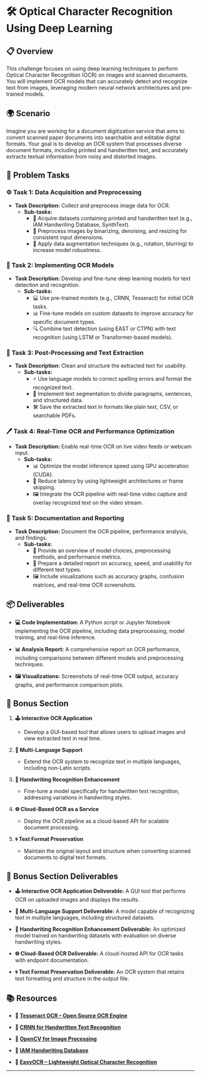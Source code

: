 # 🛠️ Optical Character Recognition Using Deep Learning

## 📋 Overview
This challenge focuses on using deep learning techniques to perform Optical Character Recognition (OCR) on images and scanned documents. You will implement OCR models that can accurately detect and recognize text from images, leveraging modern neural network architectures and pre-trained models.

## 🌍 Scenario
Imagine you are working for a document digitization service that aims to convert scanned paper documents into searchable and editable digital formats. Your goal is to develop an OCR system that processes diverse document formats, including printed and handwritten text, and accurately extracts textual information from noisy and distorted images.

## 📝 Problem Tasks

### ⚙️ Task 1: Data Acquisition and Preprocessing
- **Task Description:** Collect and preprocess image data for OCR.
  - **Sub-tasks:**
    - 📐 Acquire datasets containing printed and handwritten text (e.g., IAM Handwriting Database, SynthText).
    - 🧮 Preprocess images by binarizing, denoising, and resizing for consistent input dimensions.
    - 🔧 Apply data augmentation techniques (e.g., rotation, blurring) to increase model robustness.

### 🔬 Task 2: Implementing OCR Models
- **Task Description:** Develop and fine-tune deep learning models for text detection and recognition.
  - **Sub-tasks:**
    - 💻 Use pre-trained models (e.g., CRNN, Tesseract) for initial OCR tasks.
    - 📊 Fine-tune models on custom datasets to improve accuracy for specific document types.
    - 🔍 Combine text detection (using EAST or CTPN) with text recognition (using LSTM or Transformer-based models).

### 🔧 Task 3: Post-Processing and Text Extraction
- **Task Description:** Clean and structure the extracted text for usability.
  - **Sub-tasks:**
    - ⚡ Use language models to correct spelling errors and format the recognized text.
    - 🔄 Implement text segmentation to divide paragraphs, sentences, and structured data.
    - 🛠️ Save the extracted text in formats like plain text, CSV, or searchable PDFs.

### 🖊️ Task 4: Real-Time OCR and Performance Optimization
- **Task Description:** Enable real-time OCR on live video feeds or webcam input.
  - **Sub-tasks:**
    - 📊 Optimize the model inference speed using GPU acceleration (CUDA).
    - 📝 Reduce latency by using lightweight architectures or frame skipping.
    - 🖼️ Integrate the OCR pipeline with real-time video capture and overlay recognized text on the video stream.

### 📝 Task 5: Documentation and Reporting
- **Task Description:** Document the OCR pipeline, performance analysis, and findings.
  - **Sub-tasks:**
    - 📄 Provide an overview of model choices, preprocessing methods, and performance metrics.
    - 📝 Prepare a detailed report on accuracy, speed, and usability for different text types.
    - 🖼️ Include visualizations such as accuracy graphs, confusion matrices, and real-time OCR screenshots.

## 📦 Deliverables
- **💻 Code Implementation:**
  A Python script or Jupyter Notebook implementing the OCR pipeline, including data preprocessing, model training, and real-time inference.

- **📊 Analysis Report:**
  A comprehensive report on OCR performance, including comparisons between different models and preprocessing techniques.

- **🖼️ Visualizations:**
  Screenshots of real-time OCR output, accuracy graphs, and performance comparison plots.

## 🎁 Bonus Section
1. **🕹️ Interactive OCR Application**
   - Develop a GUI-based tool that allows users to upload images and view extracted text in real time.

2. **🧮 Multi-Language Support**
   - Extend the OCR system to recognize text in multiple languages, including non-Latin scripts.

3. **🔄 Handwriting Recognition Enhancement**
   - Fine-tune a model specifically for handwritten text recognition, addressing variations in handwriting styles.

4. **🌐 Cloud-Based OCR as a Service**
   - Deploy the OCR pipeline as a cloud-based API for scalable document processing.

5. **🌀 Text Format Preservation**
   - Maintain the original layout and structure when converting scanned documents to digital text formats.

## 🏅 Bonus Section Deliverables
- **🕹️ Interactive OCR Application Deliverable:**
  A GUI tool that performs OCR on uploaded images and displays the results.

- **🧮 Multi-Language Support Deliverable:**
  A model capable of recognizing text in multiple languages, including structured datasets.

- **🔄 Handwriting Recognition Enhancement Deliverable:**
  An optimized model trained on handwriting datasets with evaluation on diverse handwriting styles.

- **🌐 Cloud-Based OCR Deliverable:**
  A cloud-hosted API for OCR tasks with endpoint documentation.

- **🌀 Text Format Preservation Deliverable:**
  An OCR system that retains text formatting and structure in the output file.

## 📚 Resources

- **🔗 [Tesseract OCR – Open Source OCR Engine](https://github.com/tesseract-ocr/tesseract)**

- **🔗 [CRNN for Handwritten Text Recognition](https://arxiv.org/abs/1507.05717)**

- **🔗 [OpenCV for Image Processing](https://opencv.org/)**

- **🔗 [IAM Handwriting Database](https://fki.tic.heia-fr.ch/databases/iam-handwriting-database)**

- **🔗 [EasyOCR – Lightweight Optical Character Recognition](https://github.com/JaidedAI/EasyOCR)**

---
